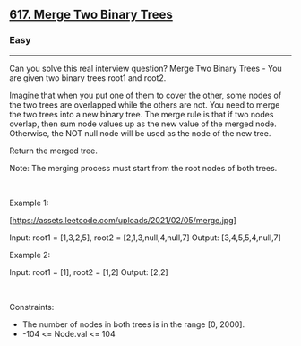 <h2><a href="https://leetcode.com/problems/merge-two-binary-trees/">617. Merge Two Binary Trees</a></h2><h3>Easy</h3><hr>Can you solve this real interview question? Merge Two Binary Trees - You are given two binary trees root1 and root2.

Imagine that when you put one of them to cover the other, some nodes of the two trees are overlapped while the others are not. You need to merge the two trees into a new binary tree. The merge rule is that if two nodes overlap, then sum node values up as the new value of the merged node. Otherwise, the NOT null node will be used as the node of the new tree.

Return the merged tree.

Note: The merging process must start from the root nodes of both trees.

 

Example 1:

[https://assets.leetcode.com/uploads/2021/02/05/merge.jpg]


Input: root1 = [1,3,2,5], root2 = [2,1,3,null,4,null,7]
Output: [3,4,5,5,4,null,7]


Example 2:


Input: root1 = [1], root2 = [1,2]
Output: [2,2]


 

Constraints:

 * The number of nodes in both trees is in the range [0, 2000].
 * -104 <= Node.val <= 104